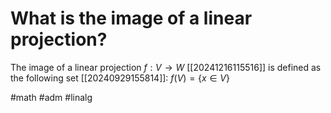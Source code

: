 # What is the image of a linear projection? 
The image of a linear projection $f: V \to W$ [[20241216115516]] is defined as the following set [[20240929155814]]:
$f(V) = \{x \in V\}$

#math #adm #linalg